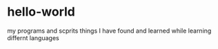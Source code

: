 # hello-world
my programs and scprits
things I have found and learned while learning differnt languages
